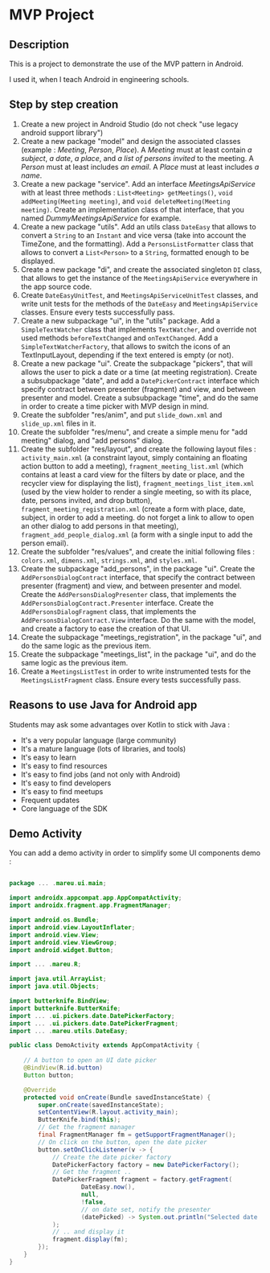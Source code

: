 # MVP Project

## Description

This is a project to demonstrate the use of the MVP pattern in Android.

I used it, when I teach Android in engineering schools.

## Step by step creation

1. Create a new project in Android Studio (do not check "use legacy android support library")
2. Create a new package "model" and design the associated classes (example : *Meeting*, *Person*, *Place*). A *Meeting* must at least contain *a subject*, *a date*, *a place*, and *a list of persons invited* to the meeting. A *Person* must at least includes *an email*. A *Place* must at least includes *a name*.
3. Create a new package "service". Add an interface *MeetingsApiService* with at least three methods : `List<Meeting> getMeetings()`, `void addMeeting(Meeting meeting)`, and `void deleteMeeting(Meeting meeting)`. Create an implementation class of that interface, that you named *DummyMeetingsApiService* for example.
4. Create a new package "utils". Add an utils class `DateEasy` that allows to convert a `String` to an `Instant` and vice versa (take into account the TimeZone, and the formatting). Add a `PersonsListFormatter` class that allows to convert a `List<Person>` to a `String`, formatted enough to be displayed.
5. Create a new package "di", and create the associated singleton `DI` class, that allows to get the instance of the `MeetingsApiService` everywhere in the app source code.
6. Create `DateEasyUnitTest`, and `MeetingsApiServiceUnitTest` classes, and write unit tests for the methods of the `DateEasy` and `MeetingsApiService` classes. Ensure every tests successfully pass.
7. Create a new subpackage "ui", in the "utils" package. Add a `SimpleTextWatcher` class that implements `TextWatcher`, and override not used methods `beforeTextChanged` and `onTextChanged`. Add a `SimpleTextWatcherFactory`, that allows to switch the icons of an TextInputLayout, depending if the text entered is empty (or not).
8. Create a new package "ui". Create the subpackage "pickers", that will allows the user to pick a date or a time (at meeting registration). Create a subsubpackage "date", and add a `DatePickerContract` interface which specify contract between presenter (fragment) and view, and between presenter and model. Create a subsubpackage "time", and do the same in order to create a time picker with MVP design in mind.
9. Create the subfolder "res/anim", and put `slide_down.xml` and `slide_up.xml` files in it.
10. Create the subfolder "res/menu", and create a simple menu for "add meeting" dialog, and "add persons" dialog.
11. Create the subfolder "res/layout", and create the following layout files : `activity_main.xml` (a constraint layout, simply containing an floating action button to add a meeting), `fragment_meeting_list.xml` (which contains at least a card view for the filters by date or place, and the recycler view for displaying the list), `fragment_meetings_list_item.xml` (used by the view holder to render a single meeting, so with its place, date, persons invited, and drop button), `fragment_meeting_registration.xml` (create a form with place, date, subject, in order to add a meeting. do not forget a link to allow to open an other dialog to add persons in that meeting), `fragment_add_people_dialog.xml` (a form with a single input to add the person email).
12. Create the subfolder "res/values", and create the initial following files : `colors.xml`, `dimens.xml`, `strings.xml`, and `styles.xml`.
13. Create the subpackage "add_persons", in the package "ui". Create the `AddPersonsDialogContract` interface, that specify the contract between presenter (fragment) and view, and between presenter and model. Create the `AddPersonsDialogPresenter` class, that implements the `AddPersonsDialogContract.Presenter` interface. Create the `AddPersonsDialogFragment` class, that implements the `AddPersonsDialogContract.View` interface. Do the same with the model, and create a factory to ease the creation of that UI.
14. Create the subpackage "meetings_registration", in the package "ui", and do the same logic as the previous item.
15. Create the subpackage "meetings_list", in the package "ui", and do the same logic as the previous item.
16. Create a `MeetingsListTest` in order to write instrumented tests for the `MeetingsListFragment` class. Ensure every tests successfully pass.

## Reasons to use Java for Android app

Students may ask some advantages over Kotlin to stick with Java :

- It's a very popular language (large community)
- It's a mature language (lots of libraries, and tools)
- It's easy to learn
- It's easy to find resources
- It's easy to find jobs (and not only with Android)
- It's easy to find developers
- It's easy to find meetups
- Frequent updates
- Core language of the SDK

## Demo Activity

You can add a demo activity in order to simplify some UI components demo : 

```java

package ... .mareu.ui.main;

import androidx.appcompat.app.AppCompatActivity;
import androidx.fragment.app.FragmentManager;

import android.os.Bundle;
import android.view.LayoutInflater;
import android.view.View;
import android.view.ViewGroup;
import android.widget.Button;

import ... .mareu.R;

import java.util.ArrayList;
import java.util.Objects;

import butterknife.BindView;
import butterknife.ButterKnife;
import ... .ui.pickers.date.DatePickerFactory;
import ... .ui.pickers.date.DatePickerFragment;
import ... .mareu.utils.DateEasy;

public class DemoActivity extends AppCompatActivity {
    
    // A button to open an UI date picker
    @BindView(R.id.button)
    Button button;

    @Override
    protected void onCreate(Bundle savedInstanceState) {
        super.onCreate(savedInstanceState);
        setContentView(R.layout.activity_main);
        ButterKnife.bind(this);
        // Get the fragment manager
        final FragmentManager fm = getSupportFragmentManager();
        // On click on the button, open the date picker
        button.setOnClickListener(v -> {
            // Create the date picker factory
            DatePickerFactory factory = new DatePickerFactory();
            // Get the fragment ..
            DatePickerFragment fragment = factory.getFragment(
                    DateEasy.now(),
                    null,
                    !false,
                    // on date set, notify the presenter
                    (datePicked) -> System.out.println("Selected date : " + datePicked)
            );
            // .. and display it
            fragment.display(fm);
        });
    }
}
```


